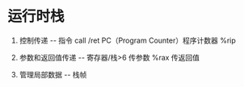 # 运行时栈

1. 控制传递 -- 指令 call /ret  PC（Program Counter）程序计数器 %rip

2. 参数和返回值传递 -- 寄存器/栈>6 传参数 %rax 传返回值

3. 管理局部数据 -- 栈帧

